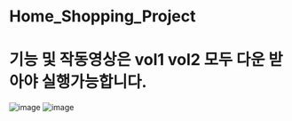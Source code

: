 # Home_Shopping_Project

# 기능 및 작동영상은 vol1 vol2 모두 다운 받아야 실행가능합니다.
![image](https://github.com/user-attachments/assets/3082cd2b-2fea-466d-8785-c77edc1dfdab)
![image](https://github.com/user-attachments/assets/788dc4a4-c44f-4891-8289-caff59c4ac17)
